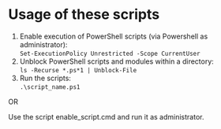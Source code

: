 # Usage of these scripts
1. Enable execution of PowerShell scripts (via Powershell as administrator): <br> `Set-ExecutionPolicy Unrestricted -Scope CurrentUser`
2. Unblock PowerShell scripts and modules within a directory: <br>
`ls -Recurse *.ps*1 | Unblock-File`
3. Run the scripts: <br>
`.\script_name.ps1`

OR

Use the script enable_script.cmd and run it as administrator.

